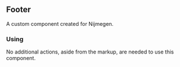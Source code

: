 ## Footer

A custom component created for Nijmegen.

### Using

No additional actions, aside from the markup, are needed to use this component.